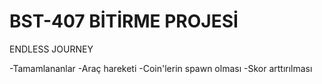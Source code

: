 # BST-407 BİTİRME PROJESİ
ENDLESS JOURNEY

-Tamamlananlar
    -Araç hareketi
    -Coin'lerin spawn olması
    -Skor arttırılması
 
